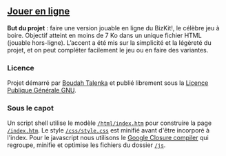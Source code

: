 ## [Jouer en ligne](http://bizkit.boudah.pl)

**But du projet** : faire une version jouable en ligne du BizKit!, le célèbre 
jeu à boire. Objectif atteint en moins de 7 Ko dans un unique fichier HTML 
(jouable hors-ligne). L’accent a été mis sur la simplicité et la légèreté du 
projet, et on peut compléter facilement le jeu ou en faire des variantes.

### Licence

Projet démarré par [Boudah Talenka](http://boudah.pl) et publié librement sous
la [Licence Publique Générale GNU](https://www.gnu.org/licenses/gpl.html).

### Sous le capot

Un script shell utilise le modèle 
[`/html/index.htm`](https://github.com/Talenka/bizkit/blob/master/html/index.htm) 
pour construire la page 
[`/index.htm`](https://github.com/Talenka/bizkit/blob/master/index.htm). 
Le style [`/css/style.css`](https://github.com/Talenka/bizkit/blob/master/css/style.css) 
est minifié avant d'être incorporé à l'index. Pour le javascript nous utilisons 
le [Google Closure compiler](https://developers.google.com/closure/compiler/) 
qui regroupe, minifie et optimise les fichiers du dossier 
[`/js`](https://github.com/Talenka/bizkit/tree/master/js).